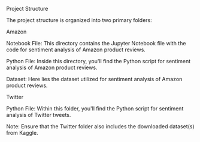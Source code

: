 Project Structure

The project structure is organized into two primary folders:

Amazon

Notebook File: This directory contains the Jupyter Notebook file with the code for sentiment analysis of Amazon product reviews.

Python File: Inside this directory, you'll find the Python script for sentiment analysis of Amazon product reviews.

Dataset: Here lies the dataset utilized for sentiment analysis of Amazon product reviews.


Twitter

Python File: Within this folder, you'll find the Python script for sentiment analysis of Twitter tweets.

Note: Ensure that the Twitter folder also includes the downloaded dataset(s) from Kaggle.



